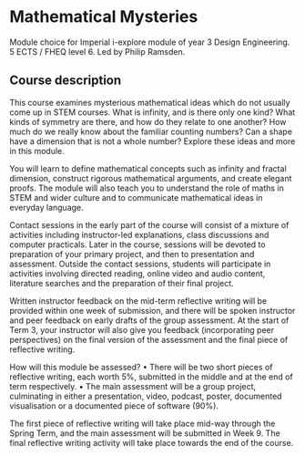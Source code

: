 # Mathematical Mysteries

Module choice for Imperial i-explore module of year 3 Design Engineering. 5 ECTS / FHEQ level 6. Led by Philip Ramsden. 

## Course description

This course examines mysterious mathematical ideas which
do not usually come up in STEM courses. What is infinity, and
is there only one kind? What kinds of symmetry are there, and
how do they relate to one another? How much do we really
know about the familiar counting numbers? Can a shape have
a dimension that is not a whole number? Explore these ideas
and more in this module.

You will learn to define mathematical concepts such as infinity
and fractal dimension, construct rigorous mathematical
arguments, and create elegant proofs. The module will also
teach you to understand the role of maths in STEM and wider
culture and to communicate mathematical ideas in everyday
language.

Contact sessions in the early part of the course will consist of
a mixture of activities including instructor-led explanations,
class discussions and computer practicals. Later in the course,
sessions will be devoted to preparation of your primary project,
and then to presentation and assessment. Outside the contact
sessions, students will participate in activities involving
directed reading, online video and audio content, literature
searches and the preparation of their final project.

Written instructor feedback on the mid-term reflective writing
will be provided within one week of submission, and there will
be spoken instructor and peer feedback on early drafts of the
group assessment. At the start of Term 3, your instructor will
also give you feedback (incorporating peer perspectives) on
the final version of the assessment and the final piece of
reflective writing.

How will this module be
assessed?
• There will be two short pieces of reflective writing, each
worth 5%, submitted in the middle and at the end of
term respectively.
• The main assessment will be a group project,
culminating in either a presentation, video, podcast,
poster, documented visualisation or a documented
piece of software (90%).

The first piece of reflective writing will take place mid-way
through the Spring Term, and the main assessment will be
submitted in Week 9. The final reflective writing activity will
take place towards the end of the course.